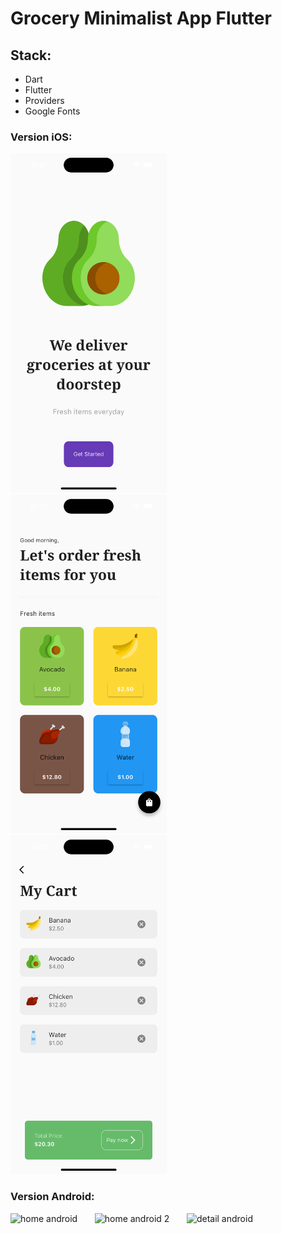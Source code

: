 # Grocery Minimalist App Flutter 

## Stack:

- Dart
- Flutter
- Providers
- Google Fonts

### Version iOS:

<img src="lib/assets/images/intropageios.png" alt="intro page" width="250"> &nbsp; &nbsp; &nbsp; <img src="lib/assets/images/homeios.png" alt="home ios" width="250"> &nbsp; &nbsp; &nbsp; <img src="lib/assets/images/cartios.png" alt="cartios" width="250">

### Version Android:

<img src="lib/assets/homeandroid.png" alt="home android" width="250"> &nbsp; &nbsp; &nbsp; <img src="lib/assets/homeandroid2.png" alt="home android 2" width="250"> &nbsp; &nbsp; &nbsp; <img src="lib/assets/detailandroid.png" alt="detail android" width="250">
